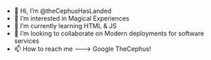 - 👋 Hi, I’m @theCephusHasLanded
- 👀 I’m interested in Magical Experiences
- 🌱 I’m currently learning HTML & JS
- 💞️ I’m looking to collaborate on Modern deployments for software services
- 📫 How to reach me ---> Google TheCephus!

<!---
theCephusHasLanded/theCephusHasLanded is a ✨ special ✨ repository because its `README.md` (this file) appears on your GitHub profile.
You can click the Preview link to take a look at your changes.
--->
